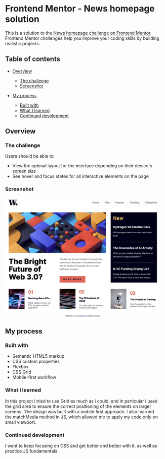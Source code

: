 # Frontend Mentor - News homepage solution

This is a solution to the [News homepage challenge on Frontend Mentor](https://www.frontendmentor.io/challenges/news-homepage-H6SWTa1MFl). Frontend Mentor challenges help you improve your coding skills by building realistic projects.

## Table of contents

- [Overview](#overview)

  - [The challenge](#the-challenge)
  - [Screenshot](#screenshot)

- [My process](#my-process)
  - [Built with](#built-with)
  - [What I learned](#what-i-learned)
  - [Continued development](#continued-development)

## Overview

### The challenge

Users should be able to:

- View the optimal layout for the interface depending on their device's screen size
- See hover and focus states for all interactive elements on the page

### Screenshot

![Desktop design screenshot](./assets/images/Screenshot%20.jpg)

## My process

### Built with

- Semantic HTML5 markup
- CSS custom properties
- Flexbox
- CSS Grid
- Mobile-first workflow

### What I learned

In this project i tried to use Grid as much as i could, and in particular i used the grid area to ensure the correct positioning of the elements on larger screens. The design was built with a mobile first approach. I also learned the matchMedia method in JS, which allowed me to apply my code only on small viewport.

### Continued development

I want to keep focusing on CSS and get better and better with it, as well as practice JS fundamentals

